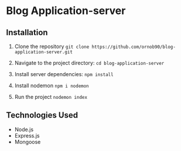﻿# Blog Application-server


## Installation


1. Clone the repository `git clone https://github.com/ornob90/blog-application-server.git`

2. Navigate to the project directory: `cd blog-application-server`

3. Install server dependencies:  `npm install` 

4. Install nodemon `npm i nodemon`

5. Run the project `nodemon index`

## Technologies Used
  - Node.js
  - Express.js
  - Mongoose





